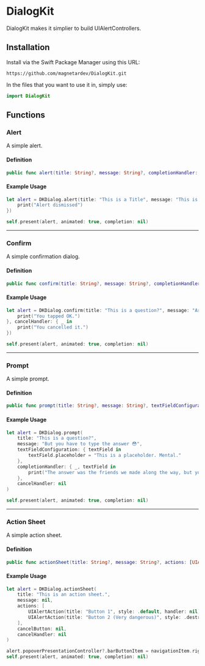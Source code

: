# DialogKit

DialogKit makes it simplier to build UIAlertControllers.

## Installation
Install via the Swift Package Manager using this URL:
```
https://github.com/magnetardev/DialogKit.git
```

In the files that you want to use it in, simply use:
```swift
import DialogKit
```
## Functions

### Alert
A simple alert.

#### Definition

```swift
public func alert(title: String?, message: String?, completionHandler: ((UIAlertAction) -> Void)?) -> UIAlertController
```

#### Example Usage
```swift
let alert = DKDialog.alert(title: "This is a Title", message: "This is a message", completionHandler: { _ in
    print("Alert dismissed")
})

self.present(alert, animated: true, completion: nil)
```
---

### Confirm
A simple confirmation dialog.

#### Definition

```swift
public func confirm(title: String?, message: String?, completionHandler: ((UIAlertAction) -> Void)?, cancelHandler: ((UIAlertAction) -> Void)?) -> UIAlertController
```

#### Example Usage
```swift
let alert = DKDialog.confirm(title: "This is a question?", message: "Are you sure?", completionHandler: { _ in
    print("You tapped OK.")
}, cancelHandler: { _ in
    print("You cancelled it.")
})

self.present(alert, animated: true, completion: nil)
```

---
### Prompt
A simple prompt.

#### Definition

```swift
public func prompt(title: String?, message: String?, textFieldConfiguration: ((UITextField) -> Void)?, completionHandler: ((UIAlertAction, UITextField) -> Void)?, cancelHandler: ((UIAlertAction) -> Void)?) -> UIAlertController
```

#### Example Usage
```swift
let alert = DKDialog.prompt(
    title: "This is a question?", 
    message: "But you have to type the answer 😳", 
    textFieldConfiguration: { textField in
        textField.placeholder = "This is a placeholder. Mental."
    }, 
    completionHandler: { _, textField in
        print("The answer was the friends we made along the way, but you said \(textField.text)")
    }, 
    cancelHandler: nil
)

self.present(alert, animated: true, completion: nil)
```

---
### Action Sheet
A simple action sheet.

#### Definition

```swift
public func actionSheet(title: String?, message: String?, actions: [UIAlertAction]?, cancelButton: Bool? = true, cancelHandler: ((UIAlertAction) -> Void)?) -> UIAlertController
```

#### Example Usage
```swift
let alert = DKDialog.actionSheet(
    title: "This is an action sheet.",
    message: nil, 
    actions: [
        UIAlertAction(title: "Button 1", style: .default, handler: nil), 
        UIAlertAction(title: "Button 2 (Very dangerous)", style: .destructive, handler: nil)
    ],
    cancelButton: nil,
    cancelHandler: nil
)

alert.popoverPresentationController?.barButtonItem = navigationItem.rightBarButtonItem
self.present(alert, animated: true, completion: nil)
```
